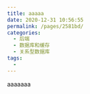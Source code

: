 ```yaml
---
title: aaaaa
date: 2020-12-31 10:56:55
permalink: /pages/2581bd/
categories:
  - 后端
  - 数据库和缓存
  - 关系型数据库
tags:
  - 
---
```

aaaaaaa
